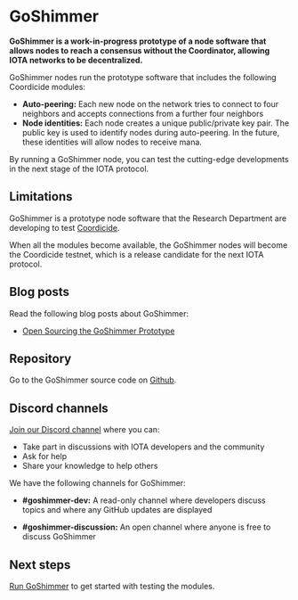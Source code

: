 # GoShimmer

**GoShimmer is a work-in-progress prototype of a node software that allows nodes to reach a consensus without the Coordinator, allowing IOTA networks to be decentralized.**

GoShimmer nodes run the prototype software that includes the following Coordicide modules:

- **Auto-peering:** Each new node on the network tries to connect to four neighbors and accepts connections from a further four neighbors
- **Node identities:** Each node creates a unique public/private key pair. The public key is used to identify nodes during auto-peering. In the future, these identities will allow nodes to receive mana.

By running a GoShimmer node, you can test the cutting-edge developments in the next stage of the IOTA protocol.

## Limitations

GoShimmer is a prototype node software that the Research Department are developing to test [Coordicide](https://coordicide.iota.org).

When all the modules become available, the GoShimmer nodes will become the Coordicide testnet, which is a release candidate for the next IOTA protocol.

## Blog posts

Read the following blog posts about GoShimmer:

- [Open Sourcing the GoShimmer Prototype](https://blog.iota.org/open-sourcing-of-the-goshimmer-prototype-891c0a8eafcb)

## Repository

Go to the GoShimmer source code on [Github](https://github.com/iotaledger/goshimmer).

## Discord channels

[Join our Discord channel](https://discord.iota.org) where you can:

- Take part in discussions with IOTA developers and the community
- Ask for help
- Share your knowledge to help others

We have the following channels for GoShimmer:

- **#goshimmer-dev:** A read-only channel where developers discuss topics and where any GitHub updates are displayed

- **#goshimmer-discussion:** An open channel where anyone is free to discuss GoShimmer

## Next steps

[Run GoShimmer](../how-to-guides/run-the-node.md) to get started with testing the modules.



